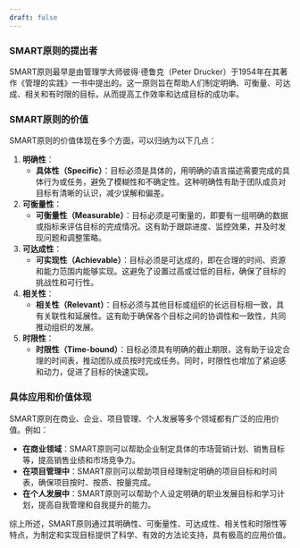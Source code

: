 ```yaml
---
draft: false
---
```


### SMART原则的提出者

SMART原则最早是由管理学大师彼得·德鲁克（Peter Drucker）于1954年在其著作《管理的实践》一书中提出的。这一原则旨在帮助人们制定明确、可衡量、可达成、相关和有时限的目标，从而提高工作效率和达成目标的成功率。

### SMART原则的价值

SMART原则的价值体现在多个方面，可以归纳为以下几点：

1. **明确性**：
    - **具体性（Specific）**：目标必须是具体的，用明确的语言描述需要完成的具体行为或任务，避免了模糊性和不确定性。这种明确性有助于团队成员对目标有清晰的认识，减少误解和偏差。
2. **可衡量性**：
    - **可衡量性（Measurable）**：目标必须是可衡量的，即要有一组明确的数据或指标来评估目标的完成情况。这有助于跟踪进度、监控效果，并及时发现问题和调整策略。
3. **可达成性**：
    - **可实现性（Achievable）**：目标必须是可达成的，即在合理的时间、资源和能力范围内能够实现。这避免了设置过高或过低的目标，确保了目标的挑战性和可行性。
4. **相关性**：
    - **相关性（Relevant）**：目标必须与其他目标或组织的长远目标相一致，具有关联性和延展性。这有助于确保各个目标之间的协调性和一致性，共同推动组织的发展。
5. **时限性**：
    - **时限性（Time-bound）**：目标必须具有明确的截止期限，这有助于设定合理的时间表，推动团队成员按时完成任务。同时，时限性也增加了紧迫感和动力，促进了目标的快速实现。

### 具体应用和价值体现

SMART原则在商业、企业、项目管理、个人发展等多个领域都有广泛的应用价值。例如：

- **在商业领域**：SMART原则可以帮助企业制定具体的市场营销计划、销售目标等，提高销售业绩和市场竞争力。
- **在项目管理中**：SMART原则可以帮助项目经理制定明确的项目目标和时间表，确保项目按时、按质、按量完成。
- **在个人发展中**：SMART原则可以帮助个人设定明确的职业发展目标和学习计划，提高自我管理和自我提升的能力。

综上所述，SMART原则通过其明确性、可衡量性、可达成性、相关性和时限性等特点，为制定和实现目标提供了科学、有效的方法论支持，具有极高的应用价值。